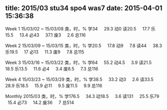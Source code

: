 title: 2015/03 stu34 spo4 was7
date: 2015-04-01 15:36:38
---
Week 1
15/03/02 ~ 15/03/08
类，时，%
学34 &nbsp; &nbsp; 29.3
动0
读20.5 &nbsp; &nbsp; 17.7
乐15.5 &nbsp; &nbsp; 13.4
必43 &nbsp; &nbsp; 37.1
废3 &nbsp; &nbsp; 2.6
总116

Week 2
15/03/09 ~ 15/03/15
类，时，%
学20.5 &nbsp; &nbsp; 17.8
动9 &nbsp; &nbsp; 7.8
读44 &nbsp; &nbsp; 38.3
乐19.5 &nbsp; &nbsp; 17
必13 &nbsp; &nbsp; 11.3
废9 &nbsp; &nbsp; 7.8
总115

Week 3
15/03/16 ~ 15/03/22
类，时，%
学64 &nbsp; &nbsp; 55.2
动4.5 &nbsp; &nbsp; 3.9
读21.5 &nbsp; &nbsp; 18.5
乐13.5 &nbsp; &nbsp; 11.6
必4 &nbsp; &nbsp; 3.4
废8.5 &nbsp; &nbsp; 7.3
总116

Week 4
15/03/23 ~ 15/03/29
类，时，%
学38.5 &nbsp; &nbsp; 33.2
动3 &nbsp; &nbsp; 2.6
读33.5 &nbsp; &nbsp; 28.9
乐18.5 &nbsp; &nbsp; 15.9
必11 &nbsp; &nbsp; 9.5
废11.5 &nbsp; &nbsp; 9.9
总116

Monthly
2015/03
类，时，%
学176.5 &nbsp; &nbsp; 34.3
动18.5 &nbsp; &nbsp; 3.6
读131 &nbsp; &nbsp; 25.5
乐79 &nbsp; &nbsp; 15.4
必73 &nbsp; &nbsp; 14.2
废36 &nbsp; &nbsp; 7
总514

